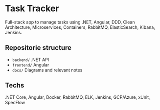 # Task Tracker

Full-stack app to manage tasks using .NET, Angular, DDD, Clean Architecture, Microservices, Containers, RabbitMQ, ElasticSearch, Kibana, Jenkins.

## Repositorie structure
- `backend/`   .NET API
- `frontend/`   Angular 
- `docs/`   Diagrams and relevant notes  

## Techs
.NET Core, Angular, Docker, RabbitMQ, ELK, Jenkins, GCP/Azure, xUnit, SpecFlow